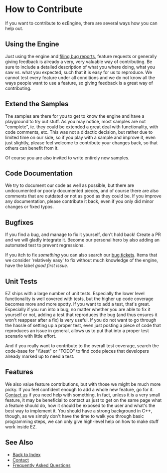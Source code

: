 # How to Contribute

If you want to contribute to ezEngine, there are several ways how you can help out.

## Using the Engine

Just using the engine and [filing bug reports](https://github.com/ezEngine/ezEngine/issues), feature requests or generally giving feedback is already a very, very valuable way of contributing. Be sure to include a detailed description of what you where doing, what you saw vs. what you expected, such that it is easy for us to reproduce. We cannot test every feature under all conditions and we do not know all the ways people want to use a feature, so giving feedback is a great way of contributing.

## Extend the Samples

The samples are there for you to get to know the engine and have a playground to try out stuff. As you may notice, most samples are not "complete", ie. they could be extended a great deal with functionality, with code comments, etc. This was not a didactic decision, but rather due to limited time on our side, so if you play with a sample and improve it, even just slightly, please feel welcome to contribute your changes back, so that others can benefit from it.

Of course you are also invited to write entirely new samples.

## Code Documentation

We try to document our code as well as possible, but there are undocumented or poorly documented pieces, and of course there are also comments that are outdated or not as good as they could be. If you improve any documentation, please contribute it back, even if you only did minor changes or fixed typos.

## Bugfixes

If you find a bug, and manage to fix it yourself, don't hold back! Create a PR and we will gladly integrate it. Become our personal hero by also adding an automated test to prevent regressions.

If you itch to fix *something* you can also search our [bug tickets](https://github.com/ezEngine/ezEngine/issues). Items that we consider 'relatively easy' to fix without much knowledge of the engine, have the label *good first issue*.

## Unit Tests

EZ ships with a large number of unit tests. Especially the lower level functionality is well covered with tests, but the higher up code coverage becomes more and more spotty. If you want to add a test, that's great. Especially if you run into a bug, no matter whether you are able to fix it yourself or not, adding a test that reproduces the bug (and thus ensures it won't reappear after a fix) is very useful. If you do not want to go through the hassle of setting up a proper test, even just posting a piece of code that reproduces an issue in general, allows us to put that into a proper test scenario with little effort.

And if you really want to contribute to the overall test coverage, search the code-base for "\\\\\\test" or "TODO" to find code pieces that developers already marked up to need a test.

## Features

We also value feature contributions, but with those we might be much more picky. If you feel confident enough to add a whole new feature, go for it. [Contact us](contact.md) if you need help with something. In fact, unless it is a very small feature, it may be beneficial to contact us just to get on the same page what a feature should do, how it should be exposed to the user and what's the best way to implement it. You should have a strong background in C++, though, as we simply don't have the time to walk you through basic programming steps, we can only give high-level help on how to make stuff work inside EZ.

## See Also

* [Back to Index](../index.md)
* [Contact](contact.md)
* [Frequently Asked Questions](faq.md)
